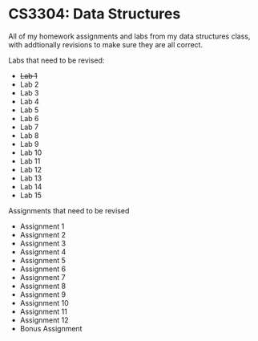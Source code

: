 # CS3304: Data Structures
All of my homework assignments and labs from my data structures class, with addtionally revisions to make sure they are all correct.

Labs that need to be revised:
- ~~Lab 1~~
- Lab 2
- Lab 3
- Lab 4
- Lab 5
- Lab 6
- Lab 7
- Lab 8
- Lab 9
- Lab 10
- Lab 11
- Lab 12
- Lab 13
- Lab 14
- Lab 15

Assignments that need to be revised
- Assignment 1
- Assignment 2
- Assignment 3
- Assignment 4
- Assignment 5
- Assignment 6
- Assignment 7
- Assignment 8
- Assignment 9
- Assignment 10
- Assignment 11
- Assignment 12
- Bonus Assignment
